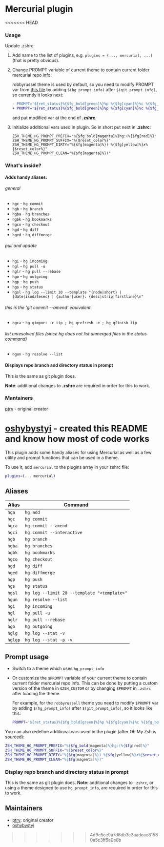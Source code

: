 # Mercurial plugin
<<<<<<< HEAD
### Usage
Update .zshrc:

1. Add name to the list of plugins, e.g. `plugins = (..., mercurial, ...)`
   (that is pretty obvious).
2. Change PROMPT variable of current theme to contain current folder mercurial repo info:

   robbyrussel theme is used by default, so you need to modify PROMPT var
   from [this file](https://github.com/robbyrussell/oh-my-zsh/blob/master/themes/robbyrussell.zsh-theme)
   by adding `$(hg_prompt_info)` after `$(git_prompt_info)`, so currently it
   looks next:

   ```diff
   - PROMPT='${ret_status}%{$fg_bold[green]%}%p %{$fg[cyan]%}%c %{$fg_bold[blue]%}$(git_prompt_info)%{$fg_bold[blue]%} % %{$reset_color%}'
   + PROMPT='${ret_status}%{$fg_bold[green]%}%p %{$fg[cyan]%}%c %{$fg_bold[blue]%}$(git_prompt_info)$(hg_prompt_info)%{$fg_bold[blue]%} % %{$reset_color%}'
   ```
   
   and put modified var at the end of **.zshrc**.
3. Initialize additional vars used in plugin. So in short put next in **.zshrc**:
   
   ```
   ZSH_THEME_HG_PROMPT_PREFIX="%{$fg_bold[magenta]%}hg:(%{$fg[red]%}"
   ZSH_THEME_HG_PROMPT_SUFFIX="%{$reset_color%}"
   ZSH_THEME_HG_PROMPT_DIRTY="%{$fg[magenta]%}) %{$fg[yellow]%}✗%{$reset_color%}"
   ZSH_THEME_HG_PROMPT_CLEAN="%{$fg[magenta]%})"
   ```

### What's inside?
#### Adds handy aliases:
###### general
* `hgc` - `hg commit`
* `hgb` - `hg branch`
* `hgba` - `hg branches`
* `hgbk` - `hg bookmarks`
* `hgco` - `hg checkout`
* `hgd`  - `hg diff`
* `hged` - `hg diffmerge`

###### pull and update
* `hgi` - `hg incoming`
* `hgl` - `hg pull -u`
* `hglr` - `hg pull --rebase`
* `hgo` - `hg outgoing`
* `hgp` - `hg push`
* `hgs` - `hg status`
* `hgsl` - `hg log --limit 20 --template "{node|short} | {date|isodatesec} | {author|user}: {desc|strip|firstline}\n"`

###### this is the 'git commit --amend' equivalent
* `hgca` - `hg qimport -r tip ; hg qrefresh -e ; hg qfinish tip`

###### list unresolved files (since hg does not list unmerged files in the status command)
* `hgun` - `hg resolve --list`

#### Displays repo branch and directory status in prompt
This is the same as git plugin does.

**Note**: additional changes to **.zshrc** are required in order for this to
work.

### Mantainers
[ptrv](https://github.com/ptrv) - original creator

[oshybystyi](https://github.com/oshybystyi) - created this README and know how most of code works
=======

This plugin adds some handy aliases for using Mercurial as well as a few
utility and prompt functions that can be used in a theme.

To use it, add `mercurial` to the plugins array in your zshrc file:

```zsh
plugins=(... mercurial)
```

## Aliases

| Alias   | Command                                     |
| ------- | ------------------------------------------- |
| `hga`   | `hg add`                                    |
| `hgc`   | `hg commit`                                 |
| `hgca`  | `hg commit --amend`                         |
| `hgci`  | `hg commit --interactive`                   |
| `hgb`   | `hg branch`                                 |
| `hgba`  | `hg branches`                               |
| `hgbk`  | `hg bookmarks`                              |
| `hgco`  | `hg checkout`                               |
| `hgd`   | `hg diff`                                   |
| `hged`  | `hg diffmerge`                              |
| `hgp`   | `hg push`                                   |
| `hgs`   | `hg status`                                 |
| `hgsl`  | `hg log --limit 20 --template "<template>"` |
| `hgun`  | `hg resolve --list`                         |
| `hgi`   | `hg incoming`                               |
| `hgl`   | `hg pull -u`                                |
| `hglr`  | `hg pull --rebase`                          |
| `hgo`   | `hg outgoing`                               |
| `hglg`  | `hg log --stat -v`                          |
| `hglgp` | `hg log --stat -p -v`                       |

## Prompt usage

- Switch to a theme which uses `hg_prompt_info`

- Or customize the `$PROMPT` variable of your current theme to contain current folder mercurial repo info.
  This can be done by putting a custom version of the theme in `$ZSH_CUSTOM` or by changing `$PROMPT` in
  `.zshrc` after loading the theme.

  For example, for the `robbyrussell` theme you need to modify `$PROMPT` var by adding `$(hg_prompt_info)`
  after `$(git_prompt_info)`, so it looks like this:

  ```zsh
  PROMPT='${ret_status}%{$fg_bold[green]%}%p %{$fg[cyan]%}%c %{$fg_bold[blue]%}$(git_prompt_info)$(hg_prompt_info)%{$fg_bold[blue]%} % %{$reset_color%}'
  ```

You can also redefine additional vars used in the plugin (after Oh My Zsh is sourced):

```zsh
ZSH_THEME_HG_PROMPT_PREFIX="%{$fg_bold[magenta]%}hg:(%{$fg[red]%}"
ZSH_THEME_HG_PROMPT_SUFFIX="%{$reset_color%}"
ZSH_THEME_HG_PROMPT_DIRTY="%{$fg[magenta]%}) %{$fg[yellow]%}✗%{$reset_color%}"
ZSH_THEME_HG_PROMPT_CLEAN="%{$fg[magenta]%})"
```

### Display repo branch and directory status in prompt

This is the same as git plugin does. **Note**: additional changes to `.zshrc`, or using a theme designed
to use `hg_prompt_info`, are required in order for this to work.

## Maintainers

- [ptrv](https://github.com/ptrv): original creator
- [oshybystyi](https://github.com/oshybystyi)
>>>>>>> 4d9e5ce9a7d8db3c3aadcae81580a5c3ff5a0e8b
